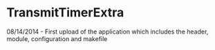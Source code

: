 TransmitTimerExtra
==================





08/14/2014 - First upload of the application which includes the header, module, configuration and makefile
